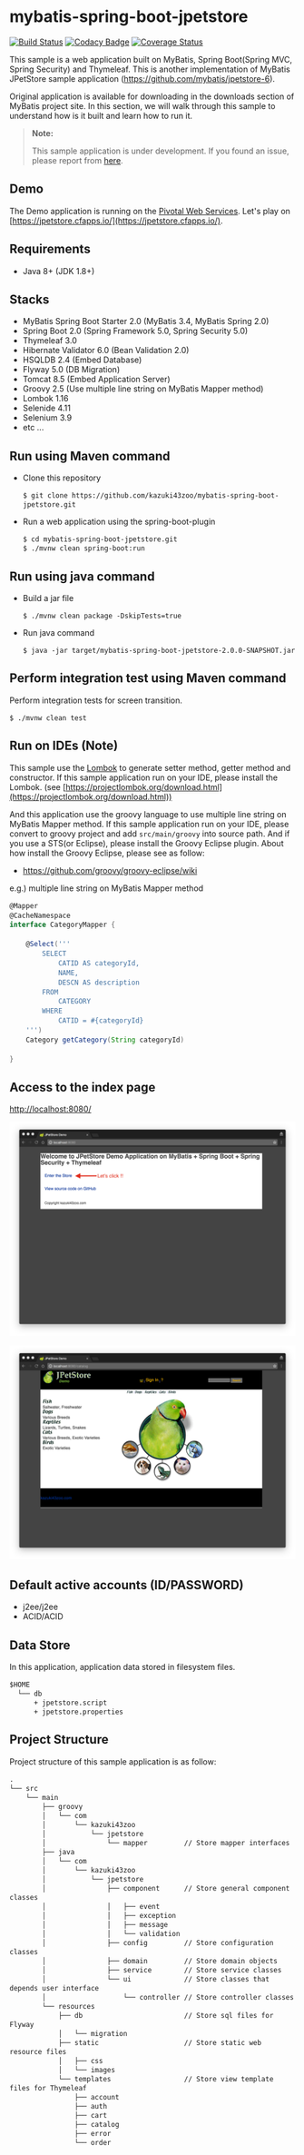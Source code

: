 # mybatis-spring-boot-jpetstore

[![Build Status](https://travis-ci.org/kazuki43zoo/mybatis-spring-boot-jpetstore.svg?branch=master)](https://travis-ci.org/kazuki43zoo/mybatis-spring-boot-jpetstore)
[![Codacy Badge](https://api.codacy.com/project/badge/Grade/6ac9fe028b1c49a4a61e27cc54cb3b19)](https://www.codacy.com/app/kazuki43zoo/mybatis-spring-boot-jpetstore?utm_source=github.com&amp;utm_medium=referral&amp;utm_content=kazuki43zoo/mybatis-spring-boot-jpetstore&amp;utm_campaign=Badge_Grade)
[![Coverage Status](https://coveralls.io/repos/github/kazuki43zoo/mybatis-spring-boot-jpetstore/badge.svg?branch=master)](https://coveralls.io/github/kazuki43zoo/mybatis-spring-boot-jpetstore?branch=master)

This sample is a web application built on MyBatis, Spring Boot(Spring MVC, Spring Security) and Thymeleaf.
This is another implementation of MyBatis JPetStore sample application (https://github.com/mybatis/jpetstore-6).

Original application is available for downloading in the downloads section of MyBatis project site.
In this section, we will walk through this sample to understand how is it built and learn how to run it.

> **Note:**
>
> This sample application is under development.
> If you found an issue, please report from [here](https://github.com/kazuki43zoo/mybatis-spring-boot-jpetstore/issues/new).

## Demo

The Demo application is running on the [Pivotal Web Services](https://run.pivotal.io/).
Let's play on [https://jpetstore.cfapps.io/](https://jpetstore.cfapps.io/).

## Requirements

* Java 8+ (JDK 1.8+)

## Stacks

* MyBatis Spring Boot Starter 2.0 (MyBatis 3.4, MyBatis Spring 2.0)
* Spring Boot 2.0 (Spring Framework 5.0, Spring Security 5.0)
* Thymeleaf 3.0
* Hibernate Validator 6.0 (Bean Validation 2.0)
* HSQLDB 2.4 (Embed Database)
* Flyway 5.0 (DB Migration)
* Tomcat 8.5 (Embed Application Server)
* Groovy 2.5 (Use multiple line string on MyBatis Mapper method)
* Lombok 1.16
* Selenide 4.11
* Selenium 3.9
* etc ...

## Run using Maven command

* Clone this repository

  ```
  $ git clone https://github.com/kazuki43zoo/mybatis-spring-boot-jpetstore.git
  ```
  
* Run a web application using the spring-boot-plugin

  ```
  $ cd mybatis-spring-boot-jpetstore.git
  $ ./mvnw clean spring-boot:run
  ```

## Run using java command

* Build a jar file

  ```
  $ ./mvnw clean package -DskipTests=true
  ```

* Run java command

  ```
  $ java -jar target/mybatis-spring-boot-jpetstore-2.0.0-SNAPSHOT.jar
  ```

## Perform integration test using Maven command

Perform integration tests for screen transition.

```
$ ./mvnw clean test
```


## Run on IDEs (Note)

This sample use the [Lombok](https://projectlombok.org/) to generate setter method, getter method and constructor.
If this sample application run on your IDE, please install the Lombok. (see [https://projectlombok.org/download.html](https://projectlombok.org/download.html))

And this application use the groovy language to use multiple line string on MyBatis Mapper method.
If this sample application run on your IDE, please convert to groovy project and add `src/main/groovy` into source path.
And if you use a STS(or Eclipse), please install the Groovy Eclipse plugin. About how install the Groovy Eclipse, please see as follow:

* https://github.com/groovy/groovy-eclipse/wiki


e.g.) multiple line string on MyBatis Mapper method

```groovy
@Mapper
@CacheNamespace
interface CategoryMapper {

    @Select('''
        SELECT
            CATID AS categoryId,
            NAME,
            DESCN AS description
        FROM
            CATEGORY
        WHERE
            CATID = #{categoryId}
    ''')
    Category getCategory(String categoryId)

}
```

## Access to the index page

[http://localhost:8080/](http://localhost:8080/)

![Index Screen](images/screen-index.png)

![Catalog Screen](images/screen-catalog.png)


## Default active accounts (ID/PASSWORD)

* j2ee/j2ee
* ACID/ACID

## Data Store

In this application, application data stored in filesystem files.

```
$HOME
  └── db
      + jpetstore.script
      + jpetstore.properties
```

## Project Structure

Project structure of this sample application is as follow:

```
.
└── src
    └── main
        ├── groovy
        │   └── com
        │       └── kazuki43zoo
        │           └── jpetstore
        │               └── mapper         // Store mapper interfaces
        ├── java
        │   └── com
        │       └── kazuki43zoo
        │           └── jpetstore
        │               ├── component      // Store general component classes
        │               │   ├── event
        │               │   ├── exception
        │               │   ├── message
        │               │   └── validation
        │               ├── config         // Store configuration classes
        │               ├── domain         // Store domain objects
        │               ├── service        // Store service classes
        │               └── ui             // Store classes that depends user interface
        │                   └── controller // Store controller classes
        └── resources
            ├── db                         // Store sql files for Flyway
            │   └── migration
            ├── static                     // Store static web resource files
            │   ├── css
            │   └── images
            └── templates                  // Store view template files for Thymeleaf
                ├── account
                ├── auth
                ├── cart
                ├── catalog
                ├── error
                └── order
```
